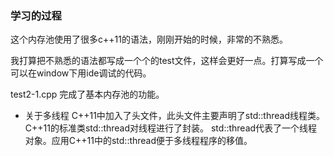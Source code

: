 ### 学习的过程

这个内存池使用了很多c++11的语法，刚刚开始的时候，非常的不熟悉。

我打算把不熟悉的语法都写成一个个的test文件，这样会更好一点。打算写成一个可以在window下用ide调试的代码。



test2-1.cpp 完成了基本内存池的功能。



* 关于多线程
    C++11中加入了<thread>头文件，此头文件主要声明了std::thread线程类。
    C++11的标准类std::thread对线程进行了封装。
    std::thread代表了一个线程对象。应用C++11中的std::thread便于多线程程序的移值。